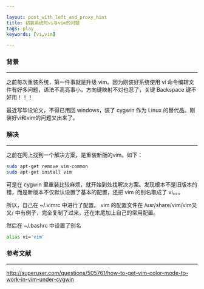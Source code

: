 ```yaml
---

layout: post_with_left_and_proxy_hint
title: 初装系统时vi与vim的问题
tags: play
keywords: [vi,vim]

---
```


### 背景
---
之前每次重装系统，第一件事就是升级 vim。因为刚装好系统使用 vi 命令编辑文件有好多问题，语法不高亮事小，方向键映射不对也忍了，关键 Backspace 键不好用！！！    

最近写毕设论文，不得已用回 windows，装了 cygwin 作为 Linux 的替代品。刚装好vi和vim的问题又出来了。   


### 解决

---
之前在网上找到一个解决方案，是重装新版的vim。如下：

```sh
sudo apt-get remove vim-common
sudo apt-get install vim
```

可是在 cygwin 里重装比较麻烦，就开始到处找解决方案。发现根本不是旧版本的错，而是新版本不仅默认设置了基本的配置，还把 vim 的别名取成了 vi。。。    

所以，自己在 ~/.vimrc 中进行了配置。
vim 的配置文件在 /usr/share/vim/vim叉叉/ 中有例子，完全复制了过来，还在末尾加上自己的常用配置。

然后在 ~/.bashrc 中设置了别名

```sh
alias vi='vim'

```


### 参考文献

---
http://superuser.com/questions/505761/how-to-get-vim-color-mode-to-work-in-vim-under-cygwin


